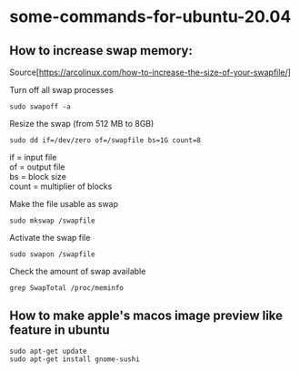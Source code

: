 # some-commands-for-ubuntu-20.04

## How to increase swap memory:
Source[https://arcolinux.com/how-to-increase-the-size-of-your-swapfile/]  

Turn off all swap processes
```console
sudo swapoff -a
```
Resize the swap (from 512 MB to 8GB)  
```console
sudo dd if=/dev/zero of=/swapfile bs=1G count=8
```
if = input file  
of = output file  
bs = block size  
count = multiplier of blocks  

    
Make the file usable as swap

```console
sudo mkswap /swapfile
```
Activate the swap file

```console
sudo swapon /swapfile
```
Check the amount of swap available

```console
grep SwapTotal /proc/meminfo
```


## How to make apple's macos image preview like feature in ubuntu
```console
sudo apt-get update
sudo apt-get install gnome-sushi
```
